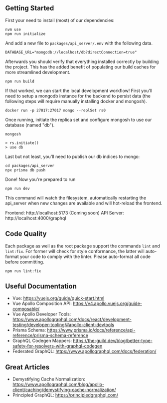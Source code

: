 ## Getting Started

First your need to install (most) of our dependencies:

```
nvm use
npm run initialize
```

And add a new file to `packages/api_server/.env` with the following data.

```
DATABASE_URL="mongodb://localhost/db?directConnection=true"
```

Afterwards you should verify that everything installed correctly by building the
project. This has the added benefit of populating our build caches for more
streamlined development.

```
npm run build
```

If that worked, we can start the local development workflow! First you'll need
to setup a mongodb instance for the backend to persist data (the following steps
will require manually installing docker and mongosh).

```
docker run -p 27017:27017 mongo --replSet rs0
```

Once running, initiate the replica set and configure mongosh to use our
database (named "db").

```
mongosh

> rs.initiate()
> use db
```

Last but not least, you'll need to publish our db indices to mongo:

```
cd packages/api_server
npx prisma db push
```

Done! Now you're prepared to run

```
npm run dev
```

This command will watch the filesystem, automatically restarting the api\_server
when new changes are available and will hot-reload the frontend.

Frontend: http://localhost:5173 (Coming soon)
API Server: http://localhost:4000/graphql

## Code Quality

Each package as well as the root package support the commands `lint` and
`lint:fix`. For former will check for style conformance, the latter will
auto-format your code to comply with the linter. Please auto-format all code
before committing.

```
npm run lint:fix
```

## Useful Documentation

- Vue: https://vuejs.org/guide/quick-start.html
- Vue Apollo Composition API: https://v4.apollo.vuejs.org/guide-composable/
- Vue Apollo Developer Tools: https://www.apollographql.com/docs/react/development-testing/developer-tooling/#apollo-client-devtools
- Prisma Schema: https://www.prisma.io/docs/reference/api-reference/prisma-schema-reference
- GraphQL Codegen Mappers: https://the-guild.dev/blog/better-type-safety-for-resolvers-with-graphql-codegen
- Federated GraphQL: https://www.apollographql.com/docs/federation/

## Great Articles

- Demystifying Cache Normalization: https://www.apollographql.com/blog/apollo-client/caching/demystifying-cache-normalization/
- Principled GraphQL: https://principledgraphql.com/
